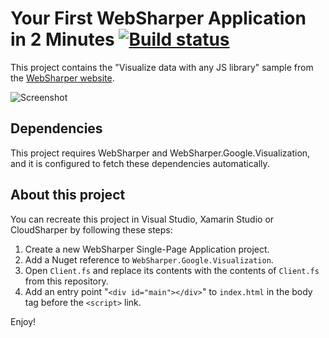 # Your First WebSharper Application in 2 Minutes [![Build status](https://ci.appveyor.com/api/projects/status/q3jbsc9mlbue027e?svg=true)](https://ci.appveyor.com/project/Tarmil/websharper-googlevisualization-sample)

This project contains the "Visualize data with any JS library" sample
from the [WebSharper website](http://websharper.com).

![Screenshot](WebSharper.GoogleVisualization.Sample.png)

## Dependencies

This project requires WebSharper and WebSharper.Google.Visualization, and it is configured to fetch these dependencies automatically.

## About this project

You can recreate this project in Visual Studio, Xamarin Studio or CloudSharper by following these steps:

 1. Create a new WebSharper Single-Page Application project.
 2. Add a Nuget reference to `WebSharper.Google.Visualization`.
 3. Open `Client.fs` and replace its contents with the contents of `Client.fs` from this repository.
 4. Add an entry point "`<div id="main"></div>`" to `index.html` in the body tag before the `<script>` link.

Enjoy!
